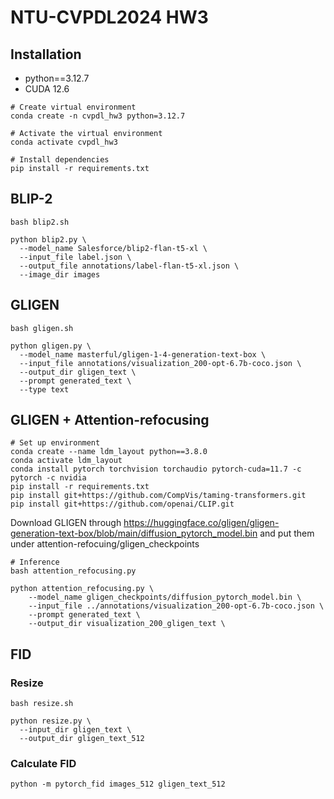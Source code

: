 # NTU-CVPDL2024 HW3

## Installation
- python==3.12.7
- CUDA 12.6

```shell
# Create virtual environment
conda create -n cvpdl_hw3 python=3.12.7

# Activate the virtual environment
conda activate cvpdl_hw3

# Install dependencies
pip install -r requirements.txt
```

## BLIP-2
```shell
bash blip2.sh
```
```shell
python blip2.py \
  --model_name Salesforce/blip2-flan-t5-xl \
  --input_file label.json \
  --output_file annotations/label-flan-t5-xl.json \
  --image_dir images
```

## GLIGEN
```shell
bash gligen.sh
```
```shell
python gligen.py \
  --model_name masterful/gligen-1-4-generation-text-box \
  --input_file annotations/visualization_200-opt-6.7b-coco.json \
  --output_dir gligen_text \
  --prompt generated_text \
  --type text
```

## GLIGEN + Attention-refocusing
```shell
# Set up environment
conda create --name ldm_layout python==3.8.0
conda activate ldm_layout
conda install pytorch torchvision torchaudio pytorch-cuda=11.7 -c pytorch -c nvidia
pip install -r requirements.txt
pip install git+https://github.com/CompVis/taming-transformers.git
pip install git+https://github.com/openai/CLIP.git
```

Download GLIGEN through https://huggingface.co/gligen/gligen-generation-text-box/blob/main/diffusion_pytorch_model.bin and put them under attention-refocuing/gligen_checkpoints

```shell
# Inference
bash attention_refocusing.py
```
```shell
python attention_refocusing.py \
    --model_name gligen_checkpoints/diffusion_pytorch_model.bin \
    --input_file ../annotations/visualization_200-opt-6.7b-coco.json \
    --prompt generated_text \
    --output_dir visualization_200_gligen_text \
```

## FID
### Resize
```shell
bash resize.sh
```
```shell
python resize.py \
  --input_dir gligen_text \
  --output_dir gligen_text_512
```

### Calculate FID
```shell
python -m pytorch_fid images_512 gligen_text_512
``` 